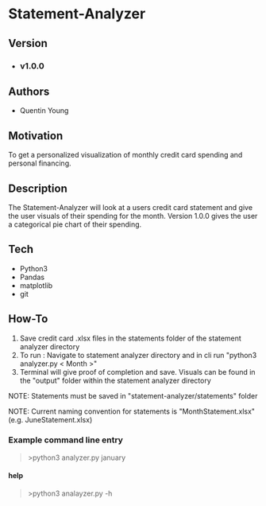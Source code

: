 # Statement-Analyzer

## Version
* ### v1.0.0

## Authors

 * Quentin Young

## Motivation

To get a personalized visualization of monthly credit card spending and personal financing.

## Description

The Statement-Analyzer will look at a users credit card statement and give the user visuals of their spending for the month. Version 1.0.0 gives the user a categorical pie chart of their spending.

## Tech

* Python3
* Pandas
* matplotlib
* git

## How-To
1. Save credit card .xlsx files in the statements folder of the statement analyzer directory 
2. To run : Navigate to statement analyzer directory and in cli run "python3 analyzer.py < Month >" 
3. Terminal will give proof of completion and save. Visuals can be found in the "output" folder within the statement analyzer directory

NOTE: Statements must be saved in "statement-analyzer/statements" folder

NOTE: Current naming convention for statements is "MonthStatement.xlsx" (e.g. JuneStatement.xlsx)

### Example command line entry

> \>python3 analyzer.py january

#### help 

> \>python3 analayzer.py -h